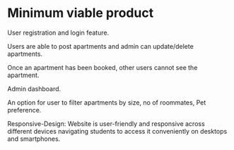 # Minimum viable product

User registration and login feature.

Users are able to post apartments and admin can update/delete apartments.

Once an apartment has been booked, other users cannot see the apartment.

Admin dashboard.

An option for user to filter apartments by size, no of roommates, Pet preference.

Responsive-Design: Website is user-friendly and responsive across different devices navigating students to access it conveniently on desktops and smartphones.
